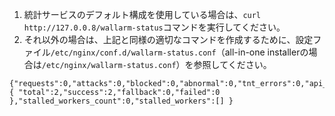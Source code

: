 1.  統計サービスのデフォルト構成を使用している場合は、`curl http://127.0.0.8/wallarm-status`コマンドを実行してください。 
2.  それ以外の場合は、上記と同様の適切なコマンドを作成するために、設定ファイル`/etc/nginx/conf.d/wallarm-status.conf`（all-in-one installerの場合は`/etc/nginx/wallarm-status.conf`）を参照してください。
    
```
{"requests":0,"attacks":0,"blocked":0,"abnormal":0,"tnt_errors":0,"api_errors":0,"requests_lost":0,"segfaults":0,"memfaults":0,"softmemfaults":0,"time_detect":0,"db_id":46,"custom_ruleset_id":4,"proton_instances": { "total":2,"success":2,"fallback":0,"failed":0 },"stalled_workers_count":0,"stalled_workers":[] }
```